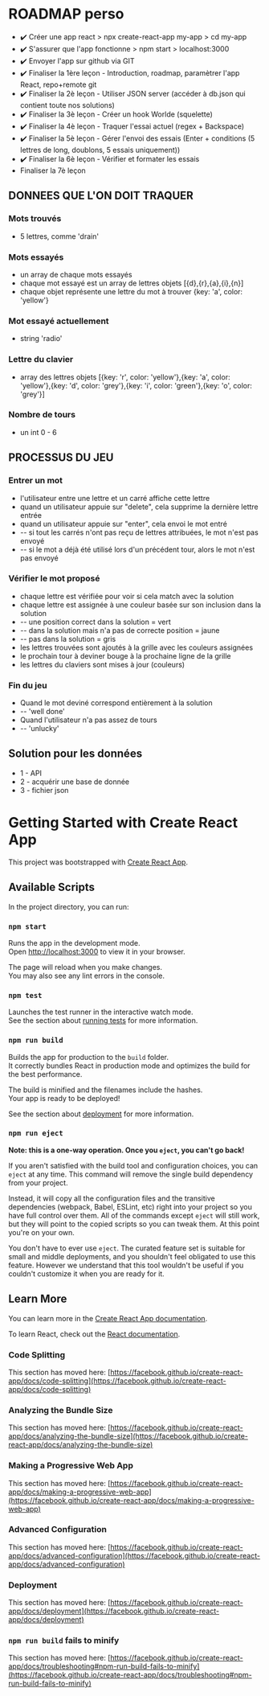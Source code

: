 # ROADMAP perso
- ✔️ Créer une app react > npx create-react-app my-app > cd my-app
- ✔️ S'assurer que l'app fonctionne > npm start > localhost:3000
- ✔️ Envoyer l'app sur github via GIT
- ✔️ Finaliser la 1ère leçon - Introduction, roadmap, paramètrer l'app React, repo+remote git
- ✔️ Finaliser la 2è leçon - Utiliser JSON server (accéder à db.json qui contient toute nos solutions)
- ✔️ Finaliser la 3è leçon - Créer un hook Worlde (squelette)
- ✔️ Finaliser la 4è leçon - Traquer l'essai actuel (regex + Backspace)
- ✔️ Finaliser la 5è leçon - Gérer l'envoi des essais (Enter + conditions (5 lettres de long, doublons, 5 essais uniquement))
- ✔️ Finaliser la 6è leçon - Vérifier et formater les essais
- Finaliser la 7è leçon

## DONNEES QUE L'ON DOIT TRAQUER
### Mots trouvés
- 5 lettres, comme 'drain'

### Mots essayés
- un array de chaque mots essayés
- chaque mot essayé est un array de lettres objets [{d},{r},{a},{i},{n}]
- chaque objet représente une lettre du mot à trouver {key: 'a', color: 'yellow'}

### Mot essayé actuellement
- string 'radio'

### Lettre du clavier
- array des lettres objets [{key: 'r', color: 'yellow'},{key: 'a', color: 'yellow'},{key: 'd', color: 'grey'},{key: 'i', color: 'green'},{key: 'o', color: 'grey'}]

### Nombre de tours
- un int 0 - 6

## PROCESSUS DU JEU
### Entrer un mot
- l'utilisateur entre une lettre et un carré affiche cette lettre
- quand un utilisateur appuie sur "delete", cela supprime la dernière lettre entrée
- quand un utilisateur appuie sur "enter", cela envoi le mot entré
- -- si tout les carrés n'ont pas reçu de lettres attribuées, le mot n'est pas envoyé
- -- si le mot a déjà été utilisé lors d'un précédent tour, alors le mot n'est pas envoyé

### Vérifier le mot proposé
- chaque lettre est vérifiée pour voir si cela match avec la solution
- chaque lettre est assignée à une couleur basée sur son inclusion dans la solution
- -- une position correct dans la solution = vert
- -- dans la solution mais n'a pas de correcte position = jaune
- -- pas dans la solution = gris
- les lettres trouvées sont ajoutés à la grille avec les couleurs assignées
- le prochain tour à deviner bouge à la prochaine ligne de la grille
- les lettres du claviers sont mises à jour (couleurs)

### Fin du jeu
- Quand le mot deviné correspond entièrement à la solution
- -- 'well done'
- Quand l'utilisateur n'a pas assez de tours
- -- 'unlucky'

## Solution pour les données
- 1 - API
- 2 - acquérir une base de donnée
- 3 - fichier json

# Getting Started with Create React App

This project was bootstrapped with [Create React App](https://github.com/facebook/create-react-app).

## Available Scripts

In the project directory, you can run:

### `npm start`

Runs the app in the development mode.\
Open [http://localhost:3000](http://localhost:3000) to view it in your browser.

The page will reload when you make changes.\
You may also see any lint errors in the console.

### `npm test`

Launches the test runner in the interactive watch mode.\
See the section about [running tests](https://facebook.github.io/create-react-app/docs/running-tests) for more information.

### `npm run build`

Builds the app for production to the `build` folder.\
It correctly bundles React in production mode and optimizes the build for the best performance.

The build is minified and the filenames include the hashes.\
Your app is ready to be deployed!

See the section about [deployment](https://facebook.github.io/create-react-app/docs/deployment) for more information.

### `npm run eject`

**Note: this is a one-way operation. Once you `eject`, you can't go back!**

If you aren't satisfied with the build tool and configuration choices, you can `eject` at any time. This command will remove the single build dependency from your project.

Instead, it will copy all the configuration files and the transitive dependencies (webpack, Babel, ESLint, etc) right into your project so you have full control over them. All of the commands except `eject` will still work, but they will point to the copied scripts so you can tweak them. At this point you're on your own.

You don't have to ever use `eject`. The curated feature set is suitable for small and middle deployments, and you shouldn't feel obligated to use this feature. However we understand that this tool wouldn't be useful if you couldn't customize it when you are ready for it.

## Learn More

You can learn more in the [Create React App documentation](https://facebook.github.io/create-react-app/docs/getting-started).

To learn React, check out the [React documentation](https://reactjs.org/).

### Code Splitting

This section has moved here: [https://facebook.github.io/create-react-app/docs/code-splitting](https://facebook.github.io/create-react-app/docs/code-splitting)

### Analyzing the Bundle Size

This section has moved here: [https://facebook.github.io/create-react-app/docs/analyzing-the-bundle-size](https://facebook.github.io/create-react-app/docs/analyzing-the-bundle-size)

### Making a Progressive Web App

This section has moved here: [https://facebook.github.io/create-react-app/docs/making-a-progressive-web-app](https://facebook.github.io/create-react-app/docs/making-a-progressive-web-app)

### Advanced Configuration

This section has moved here: [https://facebook.github.io/create-react-app/docs/advanced-configuration](https://facebook.github.io/create-react-app/docs/advanced-configuration)

### Deployment

This section has moved here: [https://facebook.github.io/create-react-app/docs/deployment](https://facebook.github.io/create-react-app/docs/deployment)

### `npm run build` fails to minify

This section has moved here: [https://facebook.github.io/create-react-app/docs/troubleshooting#npm-run-build-fails-to-minify](https://facebook.github.io/create-react-app/docs/troubleshooting#npm-run-build-fails-to-minify)
